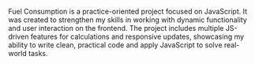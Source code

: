 Fuel Consumption is a practice-oriented project focused on JavaScript. It was created to strengthen my skills in working with dynamic functionality and user interaction on the frontend. The project includes multiple JS-driven features for calculations and responsive updates, showcasing my ability to write clean, practical code and apply JavaScript to solve real-world tasks.
